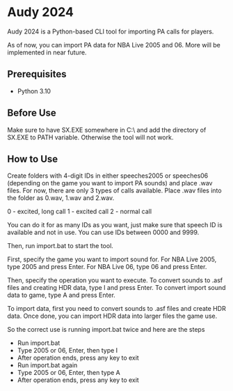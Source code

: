 # Audy 2024

Audy 2024 is a Python-based CLI tool for importing PA calls for players.

As of now, you can import PA data for NBA Live 2005 and 06. More will be implemented in near future.

## Prerequisites

- Python 3.10

## Before Use

Make sure to have SX.EXE somewhere in C:\ and add the directory of SX.EXE to PATH variable. Otherwise the tool will not work.

## How to Use

Create folders with 4-digit IDs in either speeches2005 or speeches06 (depending on the game you want to import PA sounds) and place .wav files. For now, there are only 3 types of calls available.
Place .wav files into the folder as 0.wav, 1.wav and 2.wav.

0 - excited, long call
1 - excited call
2 - normal call

You can do it for as many IDs as you want, just make sure that speech ID is available and not in use. You can use IDs between 0000 and 9999.

Then, run import.bat to start the tool.

First, specify the game you want to import sound for. For NBA Live 2005, type 2005 and press Enter. For NBA Live 06, type 06 and press Enter.

Then, specify the operation you want to execute. To convert sounds to .asf files and creating HDR data, type I and press Enter. To convert import sound data to game, type A and press Enter.

To import data, first you need to convert sounds to .asf files and create HDR data. Once done, you can import HDR data into larger files the game use. 

So the correct use is running import.bat twice and here are the steps

- Run import.bat
- Type 2005 or 06, Enter, then type I
- After operation ends, press any key to exit
- Run import.bat again
- Type 2005 or 06, Enter, then type A
- After operation ends, press any key to exit